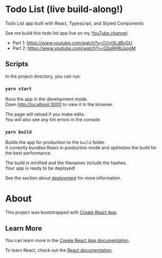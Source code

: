# Todo List (live build-along!)

Todo List app built with React, Typescript, and Styled Components

See me build this todo list app live on my [YouTube channel](https://www.youtube.com/channel/UC0cMNvO8KRkv_vwRPXkKwsQ):
- Part 1: https://www.youtube.com/watch?v=CUyl3LdBvGU
- Part 2: https://www.youtube.com/watch?v=QSqRHBJqogM

## Scripts

In the project directory, you can run:

### `yarn start`

Runs the app in the development mode.\
Open [http://localhost:3000](http://localhost:3000) to view it in the browser.

The page will reload if you make edits.\
You will also see any lint errors in the console.

### `yarn build`

Builds the app for production to the `build` folder.\
It correctly bundles React in production mode and optimizes the build for the best performance.

The build is minified and the filenames include the hashes.\
Your app is ready to be deployed!

See the section about [deployment](https://facebook.github.io/create-react-app/docs/deployment) for more information.

# About

This project was bootstrapped with [Create React App](https://github.com/facebook/create-react-app).

## Learn More

You can learn more in the [Create React App documentation](https://facebook.github.io/create-react-app/docs/getting-started).

To learn React, check out the [React documentation](https://reactjs.org/).
